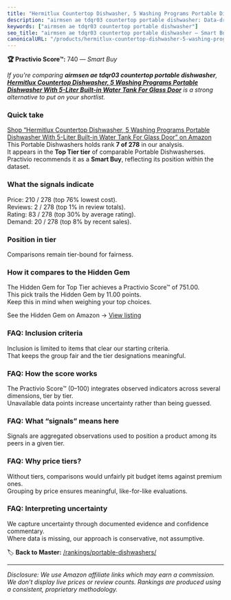 ```yaml
---
title: "Hermitlux Countertop Dishwasher, 5 Washing Programs Portable Dishwasher With 5-Liter Built-in Water Tank For Glass Door"
description: "airmsen ae tdqr03 countertop portable dishwasher: Data-driven within Top Tier ranking using the Practivio Score™. Positioned by quality, value, demand, findabi…"
keywords: ["airmsen ae tdqr03 countertop portable dishwasher"]
seo_title: "airmsen ae tdqr03 countertop portable dishwasher — Smart Buy Top Tier (2025)"
canonicalURL: "/products/hermitlux-countertop-dishwasher-5-washing-programs-portable-dishwasher-with-5-liter-built-in-water-tank-for-glass-door-B08SBR12S7/"
---
```


**🏆 Practivio Score™:** 740 — _Smart Buy_


*If you're comparing **airmsen ae tdqr03 countertop portable dishwasher**, **[Hermitlux Countertop Dishwasher, 5 Washing Programs Portable Dishwasher With 5-Liter Built-in Water Tank For Glass Door](https://www.amazon.com/dp/B08SBR12S7?tag=practivio-20)** is a strong alternative to put on your shortlist.*
### Quick take
[Shop “Hermitlux Countertop Dishwasher, 5 Washing Programs Portable Dishwasher With 5-Liter Built-in Water Tank For Glass Door” on Amazon](https://www.amazon.com/dp/B08SBR12S7?tag=practivio-20)
This Portable Dishwashers holds rank **7 of 278** in our analysis.  
It appears in the **Top Tier tier** of comparable Portable Dishwasherses.  
Practivio recommends it as a **Smart Buy**, reflecting its position within the dataset.

### What the signals indicate
Price: 210 / 278 (top 76% lowest cost).  
Reviews: 2 / 278 (top 1% in review totals).  
Rating: 83 / 278 (top 30% by average rating).  
Demand: 20 / 278 (top 8% by recent sales).

### Position in tier
Comparisons remain tier-bound for fairness.

### How it compares to the Hidden Gem
The Hidden Gem for Top Tier achieves a Practivio Score™ of 751.00.  
This pick trails the Hidden Gem by 11.00 points.  
Keep this in mind when weighing your top choices.  

See the Hidden Gem on Amazon → [View listing](https://www.amazon.com/dp/B08N6WV3HX?tag=practivio-20)

### FAQ: Inclusion criteria
Inclusion is limited to items that clear our starting criteria.  
That keeps the group fair and the tier designations meaningful.

### FAQ: How the score works
The Practivio Score™ (0–100) integrates observed indicators across several dimensions, tier by tier.  
Unavailable data points increase uncertainty rather than being guessed.

### FAQ: What “signals” means here
Signals are aggregated observations used to position a product among its peers in a given tier.

### FAQ: Why price tiers?
Without tiers, comparisons would unfairly pit budget items against premium ones.  
Grouping by price ensures meaningful, like-for-like evaluations.

### FAQ: Interpreting uncertainty
We capture uncertainty through documented evidence and confidence commentary.  
Where data is missing, our approach is conservative, not assumptive.


🏷️ **Back to Master:** [/rankings/portable-dishwashers/](/rankings/portable-dishwashers/)

---
_Disclosure: We use Amazon affiliate links which may earn a commission. We don’t display live prices or review counts. Rankings are produced using a consistent, proprietary methodology._
